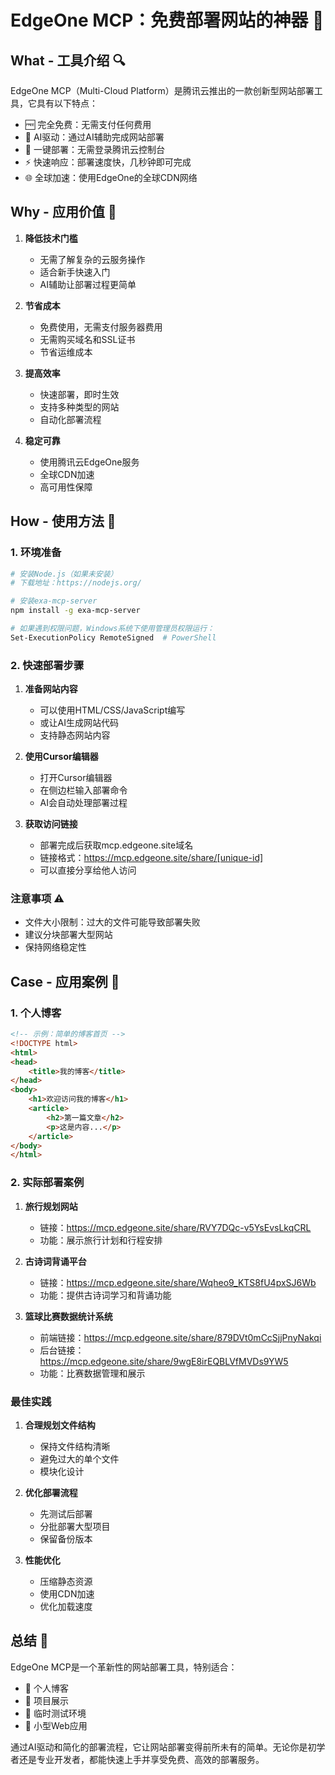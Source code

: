 # EdgeOne MCP：免费部署网站的神器 🚀

## What - 工具介绍 🔍

EdgeOne MCP（Multi-Cloud Platform）是腾讯云推出的一款创新型网站部署工具，它具有以下特点：

- 🆓 完全免费：无需支付任何费用
- 🤖 AI驱动：通过AI辅助完成网站部署
- 🔄 一键部署：无需登录腾讯云控制台
- ⚡ 快速响应：部署速度快，几秒钟即可完成
- 🌐 全球加速：使用EdgeOne的全球CDN网络

## Why - 应用价值 💎

1. **降低技术门槛**
   - 无需了解复杂的云服务操作
   - 适合新手快速入门
   - AI辅助让部署过程更简单

2. **节省成本**
   - 免费使用，无需支付服务器费用
   - 无需购买域名和SSL证书
   - 节省运维成本

3. **提高效率**
   - 快速部署，即时生效
   - 支持多种类型的网站
   - 自动化部署流程

4. **稳定可靠**
   - 使用腾讯云EdgeOne服务
   - 全球CDN加速
   - 高可用性保障

## How - 使用方法 📝

### 1. 环境准备
```bash
# 安装Node.js（如果未安装）
# 下载地址：https://nodejs.org/

# 安装exa-mcp-server
npm install -g exa-mcp-server

# 如果遇到权限问题，Windows系统下使用管理员权限运行：
Set-ExecutionPolicy RemoteSigned  # PowerShell
```

### 2. 快速部署步骤

1. **准备网站内容**
   - 可以使用HTML/CSS/JavaScript编写
   - 或让AI生成网站代码
   - 支持静态网站内容

2. **使用Cursor编辑器**
   - 打开Cursor编辑器
   - 在侧边栏输入部署命令
   - AI会自动处理部署过程

3. **获取访问链接**
   - 部署完成后获取mcp.edgeone.site域名
   - 链接格式：https://mcp.edgeone.site/share/[unique-id]
   - 可以直接分享给他人访问

### 注意事项 ⚠️
- 文件大小限制：过大的文件可能导致部署失败
- 建议分块部署大型网站
- 保持网络稳定性

## Case - 应用案例 🌟

### 1. 个人博客
```html
<!-- 示例：简单的博客首页 -->
<!DOCTYPE html>
<html>
<head>
    <title>我的博客</title>
</head>
<body>
    <h1>欢迎访问我的博客</h1>
    <article>
        <h2>第一篇文章</h2>
        <p>这是内容...</p>
    </article>
</body>
</html>
```

### 2. 实际部署案例
1. **旅行规划网站**
   - 链接：https://mcp.edgeone.site/share/RVY7DQc-v5YsEvsLkqCRL
   - 功能：展示旅行计划和行程安排

2. **古诗词背诵平台**
   - 链接：https://mcp.edgeone.site/share/Wqheo9_KTS8fU4pxSJ6Wb
   - 功能：提供古诗词学习和背诵功能

3. **篮球比赛数据统计系统**
   - 前端链接：https://mcp.edgeone.site/share/879DVt0mCcSjjPnyNakqi
   - 后台链接：https://mcp.edgeone.site/share/9wgE8irEQBLVfMVDs9YW5
   - 功能：比赛数据管理和展示

### 最佳实践
1. **合理规划文件结构**
   - 保持文件结构清晰
   - 避免过大的单个文件
   - 模块化设计

2. **优化部署流程**
   - 先测试后部署
   - 分批部署大型项目
   - 保留备份版本

3. **性能优化**
   - 压缩静态资源
   - 使用CDN加速
   - 优化加载速度

## 总结 📌

EdgeOne MCP是一个革新性的网站部署工具，特别适合：
- 🎯 个人博客
- 🎯 项目展示
- 🎯 临时测试环境
- 🎯 小型Web应用

通过AI驱动和简化的部署流程，它让网站部署变得前所未有的简单。无论你是初学者还是专业开发者，都能快速上手并享受免费、高效的部署服务。 